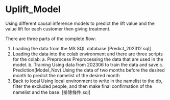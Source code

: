 # Uplift_Model
Using different causal inference models to predict the lift value and the value lift for each customer then giving treatment.

There are three parts of the complete flow:
1. Loading the data from the MS SQL database [Predict_202312.sql]
2. Loading the data into the colab environment and there are three scripts for the colab:
  a. Preprocess
     Preprocessing the data that are used in the model.
  b. Training
     Using data from 202306 to train the data and save
  c. Prediction(Model_Nov)
     Using the data of two months before the desired month to predict the namelist of the desired month
3. Back to local
   Using local environment to write in the namelist to the db, filter the excluded people, and then make final confirmation of the namelist and the base.
   [排除條件.sql]
